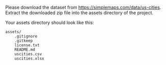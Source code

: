 Please download the dataset from https://simplemaps.com/data/us-cities.
Extract the downloaded zip file into the assets directory of the project.

Your assets directory should look like this:

```
assets/
    .gitignore
    .gitkeep
    license.txt
    README.md
    uscities.csv
    uscities.xlsx
```

